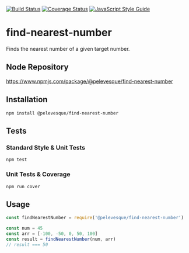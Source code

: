[![Build Status](https://travis-ci.org/pelevesque/find-nearest-number.svg?branch=master)](https://travis-ci.org/pelevesque/find-nearest-number)
[![Coverage Status](https://coveralls.io/repos/github/pelevesque/find-nearest-number/badge.svg?branch=master)](https://coveralls.io/github/pelevesque/find-nearest-number?branch=master)
[![JavaScript Style Guide](https://img.shields.io/badge/code_style-standard-brightgreen.svg)](https://standardjs.com)

# find-nearest-number

Finds the nearest number of a given target number.

## Node Repository

https://www.npmjs.com/package/@pelevesque/find-nearest-number

## Installation

`npm install @pelevesque/find-nearest-number`

## Tests

### Standard Style & Unit Tests

`npm test`

### Unit Tests & Coverage

`npm run cover`

## Usage

```js
const findNearestNumber = require('@pelevesque/find-nearest-number')
```

```js
const num = 45
const arr = [-100, -50, 0, 50, 100]
const result = findNearestNumber(num, arr)
// result === 50
```
